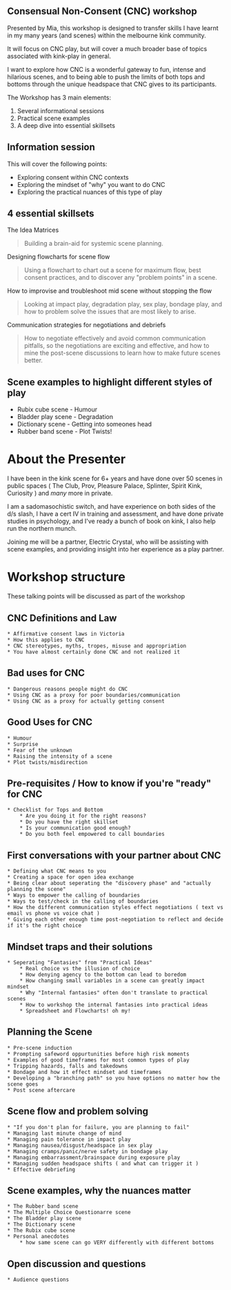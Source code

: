 ## Consensual Non-Consent (CNC) workshop

Presented by Mia, this workshop is designed to transfer skills I have learnt in my many years (and scenes) within the melbourne kink community.

It will focus on CNC play, but will cover a much broader base of topics associated with kink-play in general.

I want to explore how CNC is a wonderful gateway to fun, intense and hilarious scenes, and to being able to push the limits of both tops and bottoms through the unique headspace that CNC gives to its participants.

The Workshop has 3 main elements:

1) Several informational sessions
2) Practical scene examples
3) A deep dive into essential skillsets

## Information session

This will cover the following points:

* Exploring consent within CNC contexts
* Exploring the mindset of "why" you want to do CNC
* Exploring the practical nuances of this type of play

## 4 essential skillsets

The Idea Matrices

> Building a brain-aid for systemic scene planning.

Designing flowcharts for scene flow

> Using a flowchart to chart out a scene for maximum flow, best consent practices, and to discover any "problem points" in a scene.

How to improvise and troubleshoot mid scene without stopping the flow

>Looking at impact play, degradation play, sex play, bondage play, and how to problem solve the issues that are most likely to arise.

Communication strategies for negotiations and debriefs

>How to negotiate effectively and avoid common communication pitfalls, so the negotiations are exciting and effective, and how to mine the post-scene discussions to learn how to make future scenes better.

## Scene examples to highlight different styles of play

* Rubix cube scene - Humour
* Bladder play scene - Degradation
* Dictionary scene - Getting into someones head
* Rubber band scene - Plot Twists!

# About the Presenter

I have been in the kink scene for 6+ years and have done over 50 scenes in public spaces (  The Club, Prov, Pleasure Palace, Splinter, Spirit Kink, Curiosity ) and *many* more in private.

I am a sadomasochistic switch, and have experience on both sides of the d/s slash, I have a cert IV in training and assessment, and have done private studies in psychology, and I've ready a bunch of book on kink, I also help run the northern munch.

Joining me will be a partner, Electric Crystal, who will be assisting with scene examples, and providing insight into her experience as a play partner.


# Workshop structure

These talking points will be discussed as part of the workshop

## CNC Definitions and Law

    * Affirmative consent laws in Victoria
    * How this applies to CNC
    * CNC stereotypes, myths, tropes, misuse and appropriation
    * You have almost certainly done CNC and not realized it

## Bad uses for CNC

    * Dangerous reasons people might do CNC
    * Using CNC as a proxy for poor boundaries/communication
    * Using CNC as a proxy for actually getting consent

## Good Uses for CNC

    * Humour
    * Surprise
    * Fear of the unknown
    * Raising the intensity of a scene
    * Plot twists/misdirection

## Pre-requisites / How to know if you're "ready" for CNC

    * Checklist for Tops and Bottom
        * Are you doing it for the right reasons?
        * Do you have the right skillset
        * Is your communication good enough?
        * Do you both feel empowered to call boundaries

## First conversations with your partner about CNC

    * Defining what CNC means to you
    * Creating a space for open idea exchange
    * Being clear about seperating the "discovery phase" and "actually planning the scene"
    * Ways to empower the calling of boundaries
    * Ways to test/check in the calling of boundaries
    * How the different communication styles effect negotiations ( text vs email vs phone vs voice chat )
    * Giving each other enough time post-negotiation to reflect and decide if it's the right choice

## Mindset traps and their solutions

    * Seperating "Fantasies" from "Practical Ideas"
        * Real choice vs the illusion of choice
        * How denying agency to the bottom can lead to boredom
        * How changing small variables in a scene can greatly impact mindset
        * Why "Internal fantasies" often don't translate to practical scenes
        * How to workshop the internal fantasies into practical ideas
        * Spreadsheet and Flowcharts! oh my!

## Planning the Scene

    * Pre-scene induction
    * Prompting safeword oppurtunities before high risk moments
    * Examples of good timeframes for most common types of play
    * Tripping hazards, falls and takedowns
    * Bondage and how it effect mindset and timeframes
    * Developing a "branching path" so you have options no matter how the scene goes
    * Post scene aftercare

## Scene flow and problem solving

    * "If you don't plan for failure, you are planning to fail"
    * Managing last minute change of mind
    * Managing pain tolerance in impact play
    * Managing nausea/disgust/headspace in sex play
    * Managing cramps/panic/nerve safety in bondage play
    * Managing embarrassment/brainspace during exposure play
    * Managing sudden headspace shifts ( and what can trigger it )
    * Effective debriefing

## Scene examples, why the nuances matter

    * The Rubber band scene
    * The Multiple Choice Questionarre scene
    * The Bladder play scene
    * The Dictionary scene
    * The Rubix cube scene
    * Personal anecdotes
        * how same scene can go VERY differently with different bottoms

## Open discussion and questions

    * Audience questions
